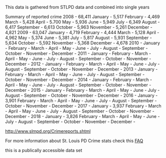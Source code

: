 
This data is gathered from STLPD data and combined into single years

Summary of reported crime
2008 - 68,411
     January   - 5,517
     February  - 4,469
     March     - 5,428
     April     - 5.700
     May       - 5,936
     June      - 5,949
     July      - 6,349
     August    - 6,417
     September - 6,613
     October   - 5,963
     November  - 5,261
     December  - 4,821
2009 - 63,047
     January   - 4,719
     February  - 4,444
     March     - 5,128
     April     - 4,962
     May       - 5,374
     June      - 5,381
     July      - 5,817
     August    - 5,931
     September - 5,634
     October   - 5,592
     November  - 5,368
     December  - 4,678
2010 -
     January   -
     February  -
     March     -
     April     -
     May       -
     June      -
     July      -
     August    -
     September -
     October   -
     November  -
     December  -
2011 -
     January   -
     February  -
     March     -
     April     -
     May       -
     June      -
     July      -
     August    -
     September -
     October   -
     November  -
     December  -
2012 -
     January   -
     February  -
     March     -
     April     -
     May       -
     June      -
     July      -
     August    -
     September -
     October   -
     November  -
     December  -
2013 -
     January   -
     February  -
     March     -
     April     -
     May       -
     June      -
     July      -
     August    -
     September -
     October   -
     November  -
     December  -
2014 -
     January   -
     February  -
     March     -
     April     -
     May       -
     June      -
     July      -
     August    -
     September -
     October   -
     November  -
     December  -
2015 - 
     January   -
     February  -
     March     -
     April     -
     May       -
     June      -
     July      -
     August    -
     September -
     October   -
     November  -
     December  -
2016 - 
     January   - 3,901
     February  -
     March     -
     April     -
     May       -
     June      -
     July      -
     August    -
     September -
     October   -
     November  -
     December  -
2017 - 
     January   - 3,937
     February  -
     March     -
     April     -
     May       -
     June      -
     July      -
     August    -
     September -
     October   -
     November  -
     December  -
2018 - 
     January   - 3,826
     February  -
     March     -
     April     -
     May       -
     June      -
     July      -
     August    -
     September -
     October   -
     November  -
     December  -

http://www.slmpd.org/Crimereports.shtml

For more information about St. Louis PD Crime stats check this [FAQ](http://www.slmpd.org/Crime/CrimeDataFrequentlyAskedQuestions.pdf)

this is a publically accessible data set 

